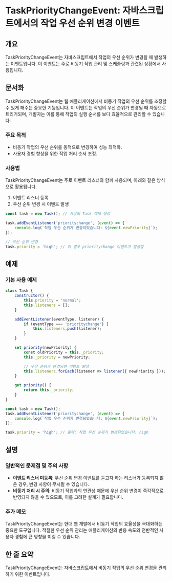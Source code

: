 <!--
Meta Description: # TaskPriorityChangeEvent: 자바스크립트에서의 작업 우선 순위 변경 이벤트 ## 개요 TaskPriorityChangeEvent는 자바스크립트에서 작업의 우선 순위가 변경될 때 발생하는 이벤트입니다. 이 이벤트는 주로 비동기 작업 관리 및 스케줄링과...
Meta Keywords: task, 작업의, 비동기, 이벤트, 순위가
-->

# TaskPriorityChangeEvent: 자바스크립트에서의 작업 우선 순위 변경 이벤트

## 개요
TaskPriorityChangeEvent는 자바스크립트에서 작업의 우선 순위가 변경될 때 발생하는 이벤트입니다. 이 이벤트는 주로 비동기 작업 관리 및 스케줄링과 관련된 상황에서 사용됩니다.

## 문서화
TaskPriorityChangeEvent는 웹 애플리케이션에서 비동기 작업의 우선 순위를 조정할 수 있게 해주는 중요한 기능입니다. 이 이벤트는 작업의 우선 순위가 변경될 때 자동으로 트리거되며, 개발자는 이를 통해 작업의 실행 순서를 보다 효율적으로 관리할 수 있습니다.

### 주요 목적
- 비동기 작업의 우선 순위를 동적으로 변경하여 성능 최적화.
- 사용자 경험 향상을 위한 작업 처리 순서 조정.

### 사용법
TaskPriorityChangeEvent는 주로 이벤트 리스너와 함께 사용되며, 아래와 같은 방식으로 활용됩니다.

1. 이벤트 리스너 등록
2. 우선 순위 변경 시 이벤트 발생

```javascript
const task = new Task(); // 가상의 Task 객체 생성

task.addEventListener('prioritychange', (event) => {
    console.log(`작업 우선 순위가 변경되었습니다: ${event.newPriority}`);
});

// 우선 순위 변경
task.priority = 'high'; // 이 경우 prioritychange 이벤트가 발생함
```

## 예제
### 기본 사용 예제
```javascript
class Task {
    constructor() {
        this.priority = 'normal';
        this.listeners = [];
    }

    addEventListener(eventType, listener) {
        if (eventType === 'prioritychange') {
            this.listeners.push(listener);
        }
    }

    set priority(newPriority) {
        const oldPriority = this._priority;
        this._priority = newPriority;

        // 우선 순위가 변경되면 이벤트 발생
        this.listeners.forEach(listener => listener({ newPriority }));
    }

    get priority() {
        return this._priority;
    }
}

const task = new Task();
task.addEventListener('prioritychange', (event) => {
    console.log(`작업 우선 순위가 변경되었습니다: ${event.newPriority}`);
});

task.priority = 'high'; // 출력: 작업 우선 순위가 변경되었습니다: high
```

## 설명
### 일반적인 문제점 및 주의 사항
- **이벤트 리스너 미등록**: 우선 순위 변경 이벤트를 듣고자 하는 리스너가 등록되지 않은 경우, 변경 사항이 무시될 수 있습니다.
- **비동기 처리 시 주의**: 비동기 작업과의 연관성 때문에 우선 순위 변경이 즉각적으로 반영되지 않을 수 있으므로, 이를 고려한 설계가 필요합니다.

### 추가 메모
TaskPriorityChangeEvent는 현대 웹 개발에서 비동기 작업의 효율성을 극대화하는 중요한 도구입니다. 적절한 우선 순위 관리는 애플리케이션의 반응 속도와 전반적인 사용자 경험에 큰 영향을 미칠 수 있습니다.

## 한 줄 요약
TaskPriorityChangeEvent는 자바스크립트에서 비동기 작업의 우선 순위 변경을 관리하기 위한 이벤트입니다.